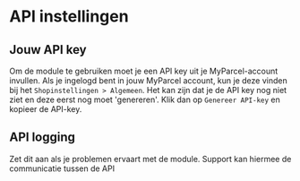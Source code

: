 # API instellingen

<MPImg src="/documentation/prestashop/prestashop-api-settings.svg" alt="PrestaShop api settings" />

## Jouw API key

Om de module te gebruiken moet je een API key uit je MyParcel-account invullen.
Als je ingelogd bent in jouw MyParcel account, kun je deze vinden bij
het `Shopinstellingen > Algemeen`. Het kan zijn dat je de API key nog niet ziet
en deze eerst nog moet 'genereren'. Klik dan op `Genereer API-key` en kopieer de
API-key.

## API logging

Zet dit aan als je problemen ervaart met de module. Support kan hiermee de
communicatie tussen de API
